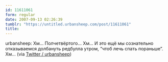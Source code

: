 ```yaml
---
id: 11611061
form: regular
date: 2007-09-13 02:26:39
tumblr: "https://untitled.urbansheep.com/post/11611061"
title:
---
```


<p>urbansheep: Хм&hellip; Полчетвёртого&hellip; Хм&hellip; И это ещё мы сознательно отказываемся долбануть редбулла утром, &ldquo;чтоб лечь спать пораньше&rdquo;. Хм&hellip; (via <a href="http://twitter.com/urbansheep/statuses/264762312">Twitter / urbansheep</a>)</p>


